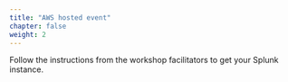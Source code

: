 ```yaml
---
title: "AWS hosted event"
chapter: false
weight: 2
---
```


Follow the instructions from the workshop facilitators to get your Splunk instance.
